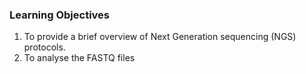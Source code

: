 ### Learning Objectives

1. To provide a brief overview of Next Generation sequencing (NGS) protocols.
2. To analyse the FASTQ files  

